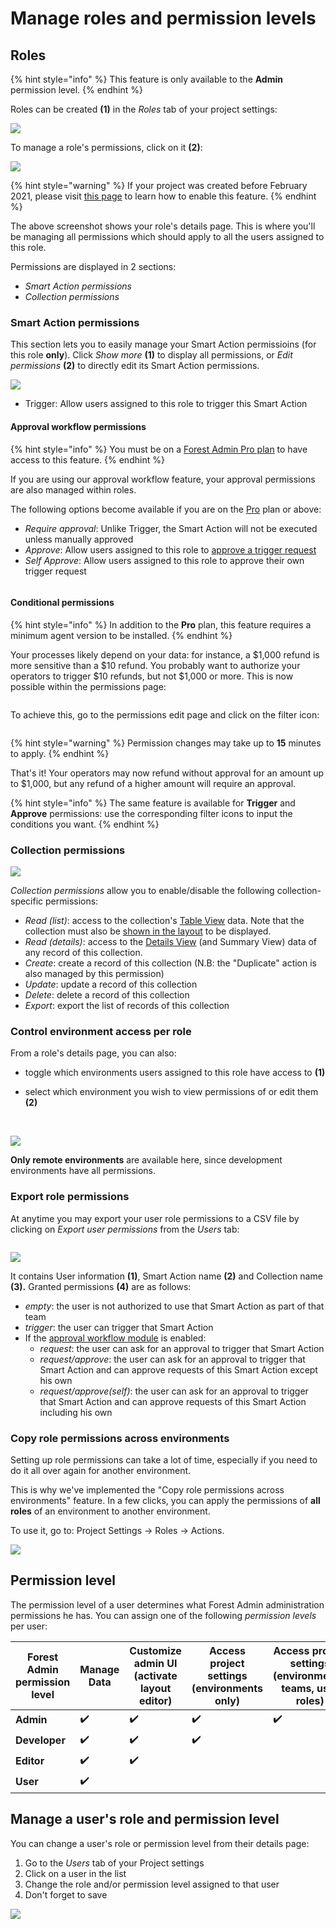 # Manage roles and permission levels

## Roles <a href="#roles" id="roles"></a>

{% hint style="info" %}
This feature is only available to the **Admin** permission level.
{% endhint %}

Roles can be created **(1)** in the _Roles_ tab of your project settings:‌

![](https://gblobscdn.gitbook.com/assets%2F-LR7SWfEwsNtj_ZiSkSA%2F-MNKoQqHaS-Lnznag76U%2F-MNKqQtM7TOIj45vKjSl%2FCapture%20d%E2%80%99e%CC%81cran%202020-11-29%20a%CC%80%2022.10.51.png?alt=media&token=49e34003-e934-453d-b7f3-2e88b817afba)

To manage a role's permissions, click on it **(2)**:

![](https://gblobscdn.gitbook.com/assets%2F-LR7SWfEwsNtj_ZiSkSA%2F-MMaKOqJ_wpBuC7BX4zs%2F-MMaKw_feeQ-8YEp13b_%2Fimage.png?alt=media&token=b8b16ddd-d961-4062-b2ee-a2b7d7661e31)

{% hint style="warning" %}
If your project was created before February 2021, please visit [this page](https://docs.forestadmin.com/documentation/how-tos/maintain/migrate-to-the-new-role-system) to learn how to enable this feature.
{% endhint %}

The above screenshot shows your role's details page. This is where you'll be managing all permissions which should apply to all the users assigned to this role.‌

Permissions are displayed in 2 sections:‌

- _Smart Action permissions_
- _Collection permissions_

### Smart Action permissions <a href="#smart-action-permissions" id="smart-action-permissions"></a>

This section lets you to easily manage your Smart Action permissioins (for this role **only**). Click _Show more_ **(1)** to display all permissions, or _Edit permissions_ **(2)** to directly edit its Smart Action permissions.‌

![](https://gblobscdn.gitbook.com/assets%2F-LR7SWfEwsNtj_ZiSkSA%2F-MNL8RDssS14SucKOxhW%2F-MNL8dVEaQPf3Gt2l6Dt%2FCapture%20d%E2%80%99e%CC%81cran%202020-11-29%20a%CC%80%2023.33.19.png?alt=media&token=a977faf6-54ec-4fc0-9a99-b7422b4a3792)

- Trigger: Allow users assigned to this role to trigger this Smart Action

#### Approval workflow permissions <a href="#approval-workflow-permissions" id="approval-workflow-permissions"></a>

{% hint style="info" %}
You must be on a [Forest Admin Pro plan](https://www.forestadmin.com/pricing) to have access to this feature.
{% endhint %}

If you are using our approval workflow feature, your approval permissions are also managed within roles.‌

The following options become available if you are on the [Pro](https://www.forestadmin.com/pricing) plan or above:‌

- _Require approval_: Unlike Trigger, the Smart Action will not be executed unless manually approved
- _Approve_: Allow users assigned to this role to [approve a trigger request](../../collections/actions/create-and-manage-smart-actions.md#review-approval-requests)​
- _Self Approve_: Allow users assigned to this role to approve their own trigger request

<figure><img src="../../.gitbook/assets/image (492).png" alt=""><figcaption></figcaption></figure>

#### Conditional permissions <a href="#collection-permissions" id="collection-permissions"></a>

{% hint style="info" %}
In addition to the **Pro** plan, this feature requires a minimum agent version to be installed.
{% endhint %}

Your processes likely depend on your data: for instance, a $1,000 refund is more sensitive than a $10 refund. You probably want to authorize your operators to trigger $10 refunds, but not $1,000 or more. This is now possible within the permissions page:

<figure><img src="../../.gitbook/assets/image (437).png" alt=""><figcaption></figcaption></figure>

To achieve this, go to the permissions edit page and click on the filter icon:

<figure><img src="../../.gitbook/assets/image (507).png" alt=""><figcaption></figcaption></figure>

{% hint style="warning" %}
Permission changes may take up to **15** minutes to apply.
{% endhint %}

That's it! Your operators may now refund without approval for an amount up to $1,000, but any refund of a higher amount will require an approval.

{% hint style="info" %}
The same feature is available for **Trigger** and **Approve** permissions: use the corresponding filter icons to input the conditions you want.
{% endhint %}

### Collection permissions <a href="#collection-permissions" id="collection-permissions"></a>

![](<../../.gitbook/assets/image (544).png>)

_Collection permissions_ allow you to enable/disable the following collection-specific permissions:‌

- _Read (list)_: access to the collection's [Table View](../../getting-started/master-your-ui/the-table-view.md) data. Note that the collection must also be [shown in the layout](../../getting-started/master-your-ui/using-the-layout-editor-mode/) to be displayed.
- _Read (details)_: access to the [Details View](../../getting-started/master-your-ui/using-the-layout-editor-mode/customize-the-details-view.md) (and Summary View) data of any record of this collection.
- _Create_: create a record of this collection (N.B: the "Duplicate" action is also managed by this permission)
- _Update_: update a record of this collection
- _Delete_: delete a record of this collection
- _Export_: export the list of records of this collection

### Control environment access per role <a href="#control-environment-access-per-role" id="control-environment-access-per-role"></a>

From a role's details page, you can also:‌

- toggle which environments users assigned to this role have access to **(1)**
- select which environment you wish to view permissions of or edit them **(2)**

  ​

![](https://gblobscdn.gitbook.com/assets%2F-LR7SWfEwsNtj_ZiSkSA%2F-MNLEdL3DsRwZtcPE3Y8%2F-MNLHgbJt8yyjtjbegaE%2FCapture%20d%E2%80%99e%CC%81cran%202020-11-30%20a%CC%80%2000.13.58.png?alt=media&token=25e11968-7174-4b9a-90c6-570b8cf37e05)

**Only remote environments** are available here, since development environments have all permissions‌.

### Export role permissions <a href="#export-role-permissions" id="export-role-permissions"></a>

At anytime you may export your user role permissions to a CSV file by clicking on _Export user permissions_ from the _Users_ tab:

<figure><img src="../../.gitbook/assets/image (2).png" alt=""><figcaption></figcaption></figure>

![](https://gblobscdn.gitbook.com/assets%2F-LR7SWfEwsNtj_ZiSkSA%2F-MLw_8zLAMrECE3UR252%2F-MLwdtJp4dUTFe-1CuHN%2FCapture%20d%E2%80%99e%CC%81cran%202020-11-12%20a%CC%80%2014.06.02.png?alt=media&token=71b59490-63ee-4bb2-8758-099232387859)

It contains User information **(1)**, Smart Action name **(2)** and Collection name **(3).** Granted permissions **(4)** are as follows:‌

- _empty_: the user is not authorized to use that Smart Action as part of that team
- _trigger_: the user can trigger that Smart Action
- If the [approval workflow module](../../collections/actions/create-and-manage-smart-actions.md#require-approval-for-a-smart-action) is enabled:
  - _request_: the user can ask for an approval to trigger that Smart Action
  - _request/approve_: the user can ask for an approval to trigger that Smart Action and can approve requests of this Smart Action except his own
  - _request/approve(self)_: the user can ask for an approval to trigger that Smart Action and can approve requests of this Smart Action including his own

### Copy role permissions across environments

Setting up role permissions can take a lot of time, especially if you need to do it all over again for another environment.

This is why we've implemented the "Copy role permissions across environments" feature. In a few clicks, you can apply the permissions of **all roles** of an environment to another environment.

To use it, go to: Project Settings → Roles → Actions.

![](<../../.gitbook/assets/image (617).png>)

## Permission level <a href="#permission-level" id="permission-level"></a>

The permission level of a user determines what Forest Admin administration permissions he has. You can assign one of the following _permission levels_ per user:‌

| Forest Admin permission level | Manage Data        | Customize admin UI (activate layout editor) | Access project settings (environments only) | Access project settings (environments, teams, user roles) |
| ----------------------------- | ------------------ | ------------------------------------------- | ------------------------------------------- | --------------------------------------------------------- |
| **Admin**                     | :heavy_check_mark: | :heavy_check_mark:                          | :heavy_check_mark:                          | :heavy_check_mark:                                        |
| **Developer**                 | :heavy_check_mark: | :heavy_check_mark:                          | :heavy_check_mark:                          |                                                           |
| **Editor**                    | :heavy_check_mark: | :heavy_check_mark:                          |                                             |                                                           |
| **User**                      | :heavy_check_mark: |                                             |                                             |                                                           |

## Manage a user's role and permission level <a href="#manage-a-users-role-and-permission-level" id="manage-a-users-role-and-permission-level"></a>

You can change a user's role or permission level from their details page:‌

1. Go to the _Users_ tab of your Project settings
2. Click on a user in the list
3. Change the role and/or permission level assigned to that user
4. Don't forget to save

![](https://gblobscdn.gitbook.com/assets%2F-LR7SWfEwsNtj_ZiSkSA%2F-MKKUnOvF9h4T2t0c_vi%2F-MKKxu9dgVLyFlA7VYV3%2FCapture%20d%E2%80%99e%CC%81cran%202020-10-23%20a%CC%80%2016.56.58.png?alt=media&token=08c9126f-383d-4857-9107-d3df61c6c848)
